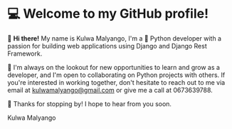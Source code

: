 # **💻 Welcome to my GitHub profile!**

👋 **Hi there!** My name is Kulwa Malyango, I'm a 🐍 Python developer with a passion for building web applications using Django and Django Rest Framework.

🌱 I'm always on the lookout for new opportunities to learn and grow as a developer, and I'm open to collaborating on Python projects with others. If you're interested in working together, don't hesitate to reach out to me via email at kulwamalyango@gmail.com or give me a call at 0673639788.

🙏 Thanks for stopping by! I hope to hear from you soon.


Kulwa Malyango

<!---
Kulwa-silya/Kulwa-silya is a ✨ special ✨ repository because its `README.md` (this file) appears on your GitHub profile.
You can click the Preview link to take a look at your changes.
--->
